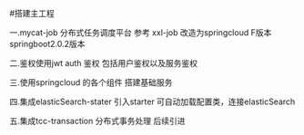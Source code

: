 #搭建主工程

一.mycat-job 分布式任务调度平台  参考 xxl-job 改造为springcloud F版本 springboot2.0.2版本  

二.鉴权使用jwt auth 鉴权 包括用户鉴权以及服务鉴权

三.使用springcloud 的各个组件 搭建基础服务

四.集成elasticSearch-stater 引入starter 可自动加载配置类，连接elasticSearch

五.集成tcc-transaction 分布式事务处理 后续引进

	
	